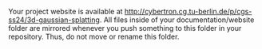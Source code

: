 Your project website is available at http://cybertron.cg.tu-berlin.de/p/cgs-ss24/3d-gaussian-splatting. All files inside of your documentation/website folder are mirrored whenever you push something to this folder in your repository. Thus, do not move or rename this folder.
